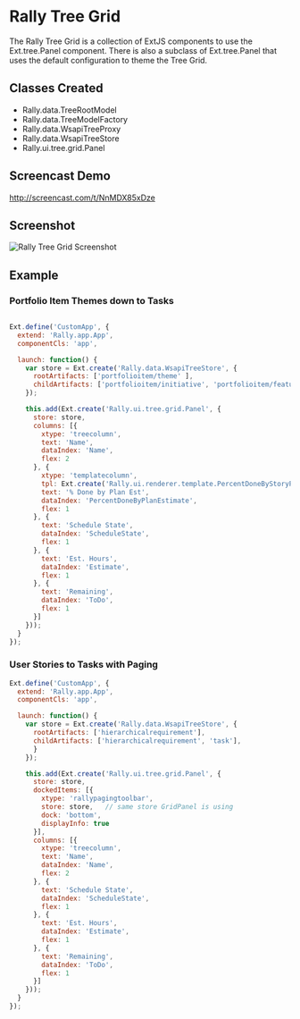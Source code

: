 Rally Tree Grid
===============

The Rally Tree Grid is a collection of ExtJS components to use the
Ext.tree.Panel component.  There is also a subclass of Ext.tree.Panel
that uses the default configuration to theme the Tree Grid.

Classes Created
---------------

* Rally.data.TreeRootModel
* Rally.data.TreeModelFactory
* Rally.data.WsapiTreeProxy
* Rally.data.WsapiTreeStore
* Rally.ui.tree.grid.Panel

Screencast Demo
---------------

http://screencast.com/t/NnMDX85xDze

Screenshot
----------

![Rally Tree Grid Screenshot](https://raw.github.com/RallyCommunity/RallyTreeGrid/master/deploy/RallyTreeGrid.png)

Example
-------

### Portfolio Item Themes down to Tasks

```javascript

Ext.define('CustomApp', {
  extend: 'Rally.app.App',
  componentCls: 'app',

  launch: function() {
    var store = Ext.create('Rally.data.WsapiTreeStore', {
      rootArtifacts: ['portfolioitem/theme' ],
      childArtifacts: ['portfolioitem/initiative', 'portfolioitem/feature', 'hierarchicalrequirement', 'task'],
    });

    this.add(Ext.create('Rally.ui.tree.grid.Panel', {
      store: store,
      columns: [{
        xtype: 'treecolumn',
        text: 'Name',
        dataIndex: 'Name',
        flex: 2
      }, {
        xtype: 'templatecolumn',
        tpl: Ext.create('Rally.ui.renderer.template.PercentDoneByStoryPlanEstimateTemplate2'),
        text: '% Done by Plan Est',
        dataIndex: 'PercentDoneByPlanEstimate',
        flex: 1
      }, {
        text: 'Schedule State',
        dataIndex: 'ScheduleState',
        flex: 1
      }, {
        text: 'Est. Hours',
        dataIndex: 'Estimate',
        flex: 1
      }, {
        text: 'Remaining',
        dataIndex: 'ToDo',
        flex: 1
      }]
    }));
  }
});
```

### User Stories to Tasks with Paging
```javascript
Ext.define('CustomApp', {
  extend: 'Rally.app.App',
  componentCls: 'app',

  launch: function() {
    var store = Ext.create('Rally.data.WsapiTreeStore', {
      rootArtifacts: ['hierarchicalrequirement'],
      childArtifacts: ['hierarchicalrequirement', 'task'],
      }
    });

    this.add(Ext.create('Rally.ui.tree.grid.Panel', {
      store: store,
      dockedItems: [{
        xtype: 'rallypagingtoolbar',
        store: store,   // same store GridPanel is using
        dock: 'bottom',
        displayInfo: true
      }],
      columns: [{
        xtype: 'treecolumn',
        text: 'Name',
        dataIndex: 'Name',
        flex: 2
      }, {
        text: 'Schedule State',
        dataIndex: 'ScheduleState',
        flex: 1
      }, {
        text: 'Est. Hours',
        dataIndex: 'Estimate',
        flex: 1
      }, {
        text: 'Remaining',
        dataIndex: 'ToDo',
        flex: 1
      }]
    }));
  }
});
```
